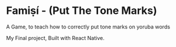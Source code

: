 # Famiṣí - (Put The Tone Marks)
A Game, to teach how to correctly put tone marks on yoruba words 

My Final project, Built with React Native.

